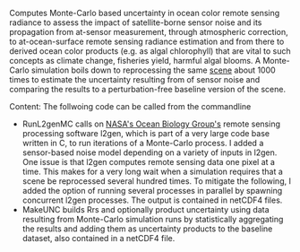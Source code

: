 Computes Monte-Carlo based uncertainty in ocean color remote sensing radiance to assess the impact of satellite-borne sensor noise and its propagation from at-sensor measurement, through atmospheric correction, to at-ocean-surface remote sensing radiance estimation and from there to derived ocean color products (e.g. as algal chlorophyll) that are vital to such concepts as climate change, fisheries yield, harmful algal blooms. A Monte-Carlo simulation boils down to reprocessing the same [scene](http://oceancolor.gsfc.nasa.gov/cgi/l3) about 1000 times to estimate the uncertainty resulting from of sensor noise and comparing the results to a perturbation-free baseline version of the scene.

Content:
The follwoing code can be called from the commandline 
  * RunL2genMC calls on [NASA's Ocean Biology Group's](http://oceancolor.gsfc.nasa.gov/cms/) remote sensing processing software l2gen, which is part of a very large code base written in C,  to run iterations of a Monte-Carlo process. I added a sensor-based noise model depending on a variety of inputs in l2gen.  One issue is that l2gen computes remote sensing data one pixel at a time. This makes for a very long wait when a simulation requires that a scene be reprocessed several hundred times. To mitigate the following, I added the option of running several processes in parallel by spawning concurrent l2gen processes.
The output is contained in netCDF4 files.
  * MakeUNC builds Rrs and optionally product uncertainty using data resulting from Monte-Carlo simulation runs  by statistically aggregating the results and adding them as uncertainty products to the baseline dataset, also contained in a netCDF4 file. 
